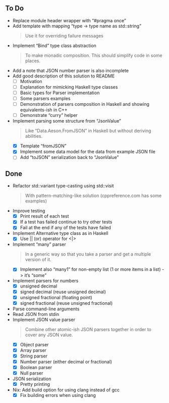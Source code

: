 ## To Do

- Replace module header wrapper with “#pragma once”
- Add template with mapping “type -> type name as std::string”
    > Use it for overriding failure messages
- Implement “Bind” type class abstraction
    > To make monadic composition. This should simplify code in some places.
- Add a note that JSON number parser is also incomplete
- Add good description of this solution to README
    * [ ] Motivation
    * [ ] Explanation for mimicking Haskell type classes
    * [ ] Basic types for Parser implementation
    * [ ] Some parsers examples
    * [ ] Demonstration of parsers composition  in Haskell and showing equivalents-ish in C++
    * [ ] Demonstrate “curry” helper
- Implement parsing some structure from “JsonValue”
    > Like “Data.Aeson.FromJSON” in Haskell but without deriving abilities.
    * [x] Template “fromJSON”
    * [x] Implement some data model for the data from example JSON file
    * [ ] Add “toJSON” serialization back to “JsonValue”

## Done

- Refactor std::variant type-casting using std::visit
    > With pattern-matching-like solution (cppreference.com has some examples)
- Improve testing
    * [x] Print result of each test
    * [x] If a test has failed continue to try other tests
    * [x] Fail at the end if any of the tests have failed
- Implement Alternative type class as in Haskell
    * [x] Use || (or) operator for <|>
- Implement “many” parser
    > In a generic way so that you take a parser and get a multiple version of it.
    * [x] Implement also “many1” for non-empty list (1 or more items in a list) -> it’s “some”
- Implement parsers for numbers
    * [x] unsigned decimal
    * [x] signed decimal (reuse unsigned decimal)
    * [x] unsigned fractional (floating point)
    * [x] signed fractional (reuse unsigned fractional)
- Parse command-line arguments
- Read JSON from stdin
- Implement JSON value parser
    > Combine other atomic-ish JSON parsers together in order to cover any JSON value.
    * [x] Object parser
    * [x] Array parser
    * [x] String parser
    * [x] Number parser (either decimal or fractional)
    * [x] Boolean parser
    * [x] Null parser
- JSON serialization
    * [x] Pretty printing
- Nix: Add build option for using clang instead of gcc
    * [x] Fix building errors when using clang

